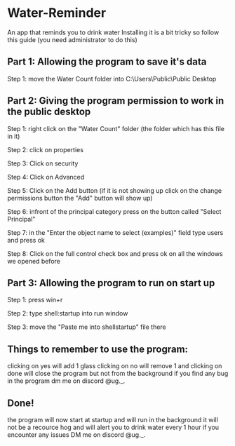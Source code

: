 # Water-Reminder
An app that reminds you to drink water
Installing it is a bit tricky so follow this guide (you need administrator to do this)

## Part 1: Allowing the program to save it's data

Step 1: move the Water Count folder into C:\Users\Public\Public Desktop

## Part 2: Giving the program permission to work in the public desktop

Step 1: right click on the "Water Count" folder (the folder which has this file in it)

Step 2: click on properties

Step 3: Click on security

Step 4: Click on Advanced

Step 5: Click on the Add button (if it is not showing up click on the change permissions button the "Add" button will show up)

Step 6: infront of the principal category press on the button called "Select Principal"

Step 7: in the "Enter the object name to select (examples)" field type users and press ok

Step 8: Click on the full control check box and press ok on all the windows we opened before 

## Part 3: Allowing the program to run on start up

Step 1: press win+r

Step 2: type shell:startup into run window

Step 3: move the "Paste me into shellstartup" file there

## Things to remember to use the program:
clicking on yes will add 1 glass clicking on no will remove 1 and clicking on done will close the program but not from the background
if you find any bug in the program dm me on discord @ug._.
 ## Done!                                     
the program will now start at startup and will run in the background   it will not be a recource hog and will alert you to drink water every 1 hour if you encounter any issues DM me on discord @ug._.                                    
                                                                
                                   
